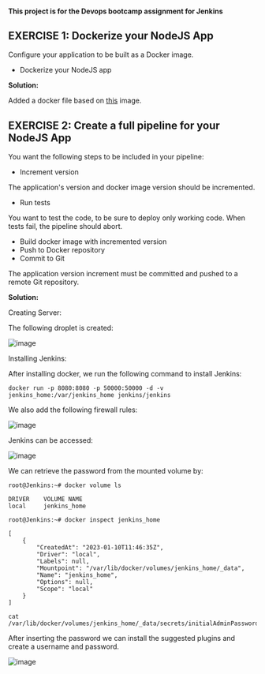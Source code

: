 #### This project is for the Devops bootcamp assignment for Jenkins

## EXERCISE 1: Dockerize your NodeJS App
Configure your application to be built as a Docker image.

* Dockerize your NodeJS app

**Solution:**

Added a docker file based on [this](https://hub.docker.com/_/node) image.

## EXERCISE 2: Create a full pipeline for your NodeJS App

You want the following steps to be included in your pipeline:

* Increment version

The application's version and docker image version should be incremented.

* Run tests

You want to test the code, to be sure to deploy only working code. When tests fail, the pipeline should abort.

* Build docker image with incremented version
* Push to Docker repository
* Commit to Git

The application version increment must be committed and pushed to a remote Git repository.

**Solution:**

Creating Server:


The following droplet is created:

![image](https://user-images.githubusercontent.com/18715119/211541922-3b364fe6-643c-47a3-8425-5c0eec5a1d68.png)

Installing Jenkins:


After installing docker, we run the following command to install Jenkins:

    docker run -p 8080:8080 -p 50000:50000 -d -v jenkins_home:/var/jenkins_home jenkins/jenkins

We also add the following firewall rules:

![image](https://user-images.githubusercontent.com/18715119/211543692-626baadd-11e7-45bf-ba47-f4845b77691e.png)

Jenkins can be accessed:

![image](https://user-images.githubusercontent.com/18715119/211543971-b528c439-bd9e-422d-814f-7c3280c4fca9.png)

We can retrieve the password from the mounted volume by:

    root@Jenkins:~# docker volume ls
    
    DRIVER    VOLUME NAME
    local     jenkins_home
    
    root@Jenkins:~# docker inspect jenkins_home
    
    [
        {
            "CreatedAt": "2023-01-10T11:46:35Z",
            "Driver": "local",
            "Labels": null,
            "Mountpoint": "/var/lib/docker/volumes/jenkins_home/_data",
            "Name": "jenkins_home",
            "Options": null,
            "Scope": "local"
        }
    ]
    
    cat /var/lib/docker/volumes/jenkins_home/_data/secrets/initialAdminPassword

    

After inserting the password we can install the suggested plugins and create a username and password.

![image](https://user-images.githubusercontent.com/18715119/211547449-ef7ac942-d783-4431-a598-0ac0786d2cb8.png)
